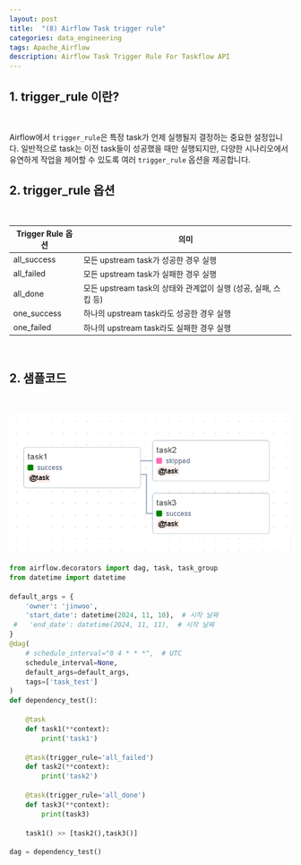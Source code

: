 ```yaml
---
layout: post
title:  "(8) Airflow Task trigger rule"
categories: data_engineering
tags: Apache_Airflow
description: Airflow Task Trigger Rule For Taskflow API
---
```


<h2>
    <span class = "jjw_h2_style">1. trigger_rule 이란? </span>
</h2>
<br>

Airflow에서 `trigger_rule`은 특정 task가 언제 실행될지 결정하는 중요한 설정입니다. 일반적으로 task는 이전 task들이 성공했을 때만 실행되지만, 다양한 시나리오에서 유연하게 작업을 제어할 수 있도록 여러 `trigger_rule` 옵션을 제공합니다.
<br>

<h2>
    <span class = "jjw_h2_style">2. trigger_rule 옵션 </span>
</h2>
<br>

<table class="jjw_table">
  <thead>
    <tr>
      <th>Trigger Rule 옵션</th>
      <th>의미</th>
    </tr>
  </thead>
  <tbody>
    <tr>
      <td>all_success</td>
      <td>모든 upstream task가 성공한 경우 실행</td>
    </tr>
    <tr>
      <td>all_failed</td>
      <td>모든 upstream task가 실패한 경우 실행</td>
    </tr>
    <tr>
      <td>all_done</td>
      <td>모든 upstream task의 상태와 관계없이 실행 (성공, 실패, 스킵 등)</td>
    </tr>
    <tr>
      <td>one_success</td>
      <td>하나의 upstream task라도 성공한 경우 실행</td>
    </tr>
    <tr>
      <td>one_failed</td>
      <td>하나의 upstream task라도 실패한 경우 실행</td>
    </tr>
  </tbody>
</table>


<br>

<h2>
    <span class = "jjw_h2_style">2. 샘플코드 </span>
</h2>
<br>

![Xixia](/assets/images/dataengineer/20241112airflowtaskdependency5.png)

~~~python
from airflow.decorators import dag, task, task_group
from datetime import datetime

default_args = {
    'owner': 'jinwoo',
    'start_date': datetime(2024, 11, 10),  # 시작 날짜
 #   'end_date': datetime(2024, 11, 11),  # 시작 날짜
}
@dag(
    # schedule_interval="0 4 * * *",  # UTC
    schedule_interval=None,
    default_args=default_args,
    tags=['task_test']
)
def dependency_test():

    @task
    def task1(**context):
        print('task1')

    @task(trigger_rule='all_failed')
    def task2(**context):
        print('task2')

    @task(trigger_rule='all_done')
    def task3(**context):
        print(task3)

    task1() >> [task2(),task3()]

dag = dependency_test()
~~~